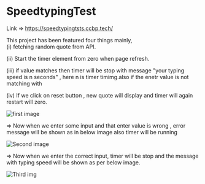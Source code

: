 # SpeedtypingTest

Link => https://speedtypingtsts.ccbp.tech/

This project has been featured four things mainly,  
(i) fetching random quote from API.

(ii) Start the timer element from zero when page refresh.

(iii) if value matches then timer will be stop with message "your typing speed is n seconds" , here n is timer timimg.also if the enetr value 
is not matching with 

(iv) If we click on reset button , new quote will display and timer will again restart will zero.


![first image](https://github.com/saurabh29r/SpeedtypingTest/assets/48233777/1abccd34-47eb-4601-9748-1fa78948ac9f)

=> Now when we enter some input and that enter value is wrong , error message will be shown as in below image also timer will be running 

![Second image](https://github.com/saurabh29r/SpeedtypingTest/assets/48233777/3f0a1f18-ee25-4cb2-990e-a9d790f37a65)

=> Now when we enter the correct input, timer will be stop and the message with typing speed will be shown as per below image.


![Third img](https://github.com/saurabh29r/SpeedtypingTest/assets/48233777/0fd63d58-0869-4e05-8c7d-5e234b301bd2)
